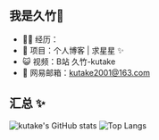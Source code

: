 ## 我是久竹👋


- 👨‍💻 经历：
- 🏡 项目：个人博客 | 求星星 ✨
- 😺 视频：B站 久竹-kutake
- 💬 网易邮箱：kutake2001@163.com

##  汇总 ✨

![kutake's GitHub stats](https://github-readme-stats.vercel.app/api?username=kutake&hide_title=true&hide_border=true&show_icons=true&include_all_commits=true&line_height=21&bg_color=0,EC6C6C,FFD479,FFFC79,73FA79&theme=graywhite&locale=cn)
![Top Langs](https://github-readme-stats.vercel.app/api/top-langs/?username=kutake&hide_title=true&hide_border=true&layout=compact&bg_color=0,73FA79,73FDFF,D783FF&theme=graywhite&locale=cn)

